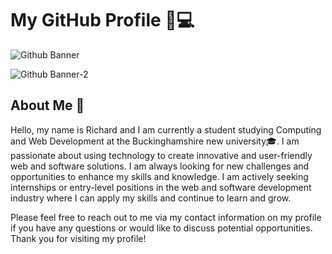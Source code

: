 # My GitHub Profile 🚀💻
![Github Banner](https://github.com/Oxhei/Oxhei/assets/84982365/6ba19be6-2a31-456d-b426-f1afa77e7e86)

![Github Banner-2](https://github.com/Oxhei/Oxhei/assets/84982365/812d2996-98a7-4dc1-bada-0941851b73ef)

## About Me 👋

Hello, my name is Richard and I am currently a student studying Computing and Web Development at the Buckinghamshire new university🎓. I am passionate about using technology to create innovative and user-friendly web and software solutions. I am always looking for new challenges and opportunities to enhance my skills and knowledge. I am actively seeking internships or entry-level positions in the web and software development industry where I can apply my skills and continue to learn and grow.

Please feel free to reach out to me via my contact information on my profile if you have any questions or would like to discuss potential opportunities. Thank you for visiting my profile!
